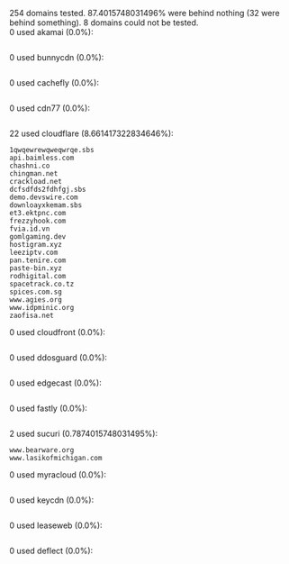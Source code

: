 254 domains tested. 87.4015748031496% were behind nothing (32 were behind something). 8 domains could not be tested.<br>
0 used akamai (0.0%):
```

```

0 used bunnycdn (0.0%):
```

```

0 used cachefly (0.0%):
```

```

0 used cdn77 (0.0%):
```

```

22 used cloudflare (8.661417322834646%):
```
1qwqewrewqweqwrqe.sbs
api.baimless.com
chashni.co
chingman.net
crackload.net
dcfsdfds2fdhfgj.sbs
demo.devswire.com
downloayxkemam.sbs
et3.ektpnc.com
frezzyhook.com
fvia.id.vn
gomlgaming.dev
hostigram.xyz
leeziptv.com
pan.tenire.com
paste-bin.xyz
rodhigital.com
spacetrack.co.tz
spices.com.sg
www.agies.org
www.idpminic.org
zaofisa.net
```

0 used cloudfront (0.0%):
```

```

0 used ddosguard (0.0%):
```

```

0 used edgecast (0.0%):
```

```

0 used fastly (0.0%):
```

```

2 used sucuri (0.7874015748031495%):
```
www.bearware.org
www.lasikofmichigan.com
```

0 used myracloud (0.0%):
```

```

0 used keycdn (0.0%):
```

```

0 used leaseweb (0.0%):
```

```

0 used deflect (0.0%):
```

```
